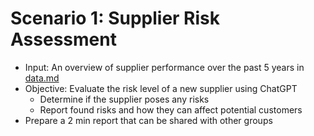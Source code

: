 # Scenario 1: Supplier Risk Assessment

- Input: An overview of supplier performance over the past 5 years in [data.md](scenario-1/data.md)
- Objective: Evaluate the risk level of a new supplier using ChatGPT
  - Determine if the supplier poses any risks
  - Report found risks and how they can affect potential customers
- Prepare a 2 min report that can be shared with other groups
